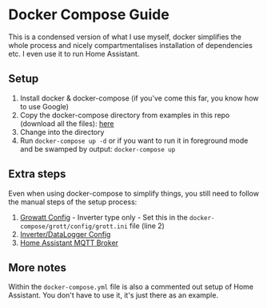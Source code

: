 # Docker Compose Guide
This is a condensed version of what I use myself, docker simplifies the whole process and nicely compartmentalises installation of dependencies etc. I even use it to run Home Assistant.

## Setup
1. Install docker & docker-compose (if you've come this far, you know how to use Google)
2. Copy the docker-compose directory from examples in this repo (download all the files): [here](../../examples/docker-compose)
3. Change into the directory
4. Run `docker-compose up -d` or if you want to run it in foreground mode and be swamped by output: `docker-compose up`

## Extra steps
Even when using docker-compose to simplify things, you still need to follow the manual steps of the setup process:
1. [Growatt Config](grott.md) - Inverter type only - Set this in the `docker-compose/grott/config/grott.ini` file (line 2)
2. [Inverter/DataLogger Config](datalogger.md)
3. [Home Assistant MQTT Broker](homeassistant-mqtt-broker.md)

## More notes
Within the `docker-compose.yml` file is also a commented out setup of Home Assistant. You don't have to use it, it's just there as an example.
